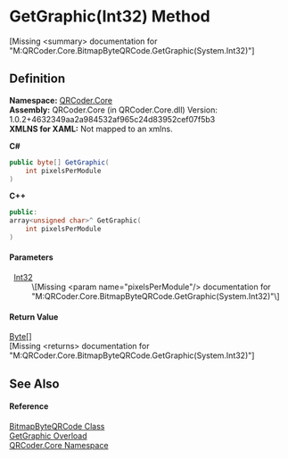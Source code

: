 # GetGraphic(Int32) Method


\[Missing &lt;summary&gt; documentation for "M:QRCoder.Core.BitmapByteQRCode.GetGraphic(System.Int32)"\]



## Definition
**Namespace:** <a href="N_QRCoder_Core.md">QRCoder.Core</a>  
**Assembly:** QRCoder.Core (in QRCoder.Core.dll) Version: 1.0.2+4632349aa2a984532af965c24d83952cef07f5b3  
**XMLNS for XAML:** Not mapped to an xmlns.

**C#**
``` C#
public byte[] GetGraphic(
	int pixelsPerModule
)
```
**C++**
``` C++
public:
array<unsigned char>^ GetGraphic(
	int pixelsPerModule
)
```



#### Parameters
<dl><dt>  <a href="https://learn.microsoft.com/dotnet/api/system.int32" target="_blank" rel="noopener noreferrer">Int32</a></dt><dd>\[Missing &lt;param name="pixelsPerModule"/&gt; documentation for "M:QRCoder.Core.BitmapByteQRCode.GetGraphic(System.Int32)"\]</dd></dl>

#### Return Value
<a href="https://learn.microsoft.com/dotnet/api/system.byte" target="_blank" rel="noopener noreferrer">Byte</a>[]  
\[Missing &lt;returns&gt; documentation for "M:QRCoder.Core.BitmapByteQRCode.GetGraphic(System.Int32)"\]

## See Also


#### Reference
<a href="T_QRCoder_Core_BitmapByteQRCode.md">BitmapByteQRCode Class</a>  
<a href="Overload_QRCoder_Core_BitmapByteQRCode_GetGraphic.md">GetGraphic Overload</a>  
<a href="N_QRCoder_Core.md">QRCoder.Core Namespace</a>  
